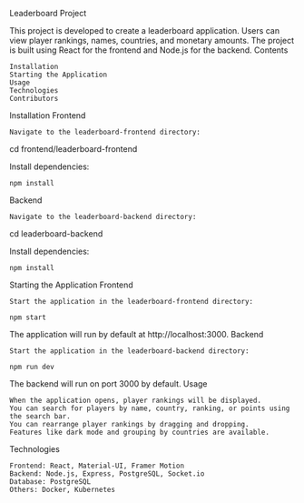 Leaderboard Project

This project is developed to create a leaderboard application. Users can view player rankings, names, countries, and monetary amounts. The project is built using React for the frontend and Node.js for the backend.
Contents

    Installation
    Starting the Application
    Usage
    Technologies
    Contributors

Installation
Frontend

    Navigate to the leaderboard-frontend directory:

cd frontend/leaderboard-frontend

Install dependencies:

    npm install

Backend

    Navigate to the leaderboard-backend directory:

cd leaderboard-backend

Install dependencies:

    npm install

Starting the Application
Frontend

    Start the application in the leaderboard-frontend directory:

    npm start

The application will run by default at http://localhost:3000.
Backend

    Start the application in the leaderboard-backend directory:

    npm run dev

The backend will run on port 3000 by default.
Usage

    When the application opens, player rankings will be displayed.
    You can search for players by name, country, ranking, or points using the search bar.
    You can rearrange player rankings by dragging and dropping.
    Features like dark mode and grouping by countries are available.

Technologies

    Frontend: React, Material-UI, Framer Motion
    Backend: Node.js, Express, PostgreSQL, Socket.io
    Database: PostgreSQL
    Others: Docker, Kubernetes
